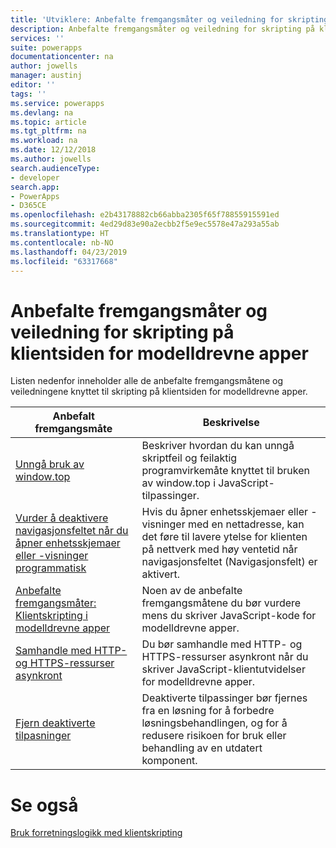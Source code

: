 ```yaml
---
title: 'Utviklere: Anbefalte fremgangsmåter og veiledning for skripting på klientsiden for modelldrevne apper | Microsoft Docs'
description: Anbefalte fremgangsmåter og veiledning for skripting på klientsiden for utviklere av modelldrevne apper i PowerApps.
services: ''
suite: powerapps
documentationcenter: na
author: jowells
manager: austinj
editor: ''
tags: ''
ms.service: powerapps
ms.devlang: na
ms.topic: article
ms.tgt_pltfrm: na
ms.workload: na
ms.date: 12/12/2018
ms.author: jowells
search.audienceType:
- developer
search.app:
- PowerApps
- D365CE
ms.openlocfilehash: e2b43178882cb66abba2305f65f78855915591ed
ms.sourcegitcommit: 4ed29d83e90a2ecbb2f5e9ec5578e47a293a55ab
ms.translationtype: HT
ms.contentlocale: nb-NO
ms.lasthandoff: 04/23/2019
ms.locfileid: "63317668"
---
```

# <a name="best-practices-and-guidance-of-client-side-scripting-for-model-driven-apps"></a>Anbefalte fremgangsmåter og veiledning for skripting på klientsiden for modelldrevne apper

Listen nedenfor inneholder alle de anbefalte fremgangsmåtene og veiledningene knyttet til skripting på klientsiden for modelldrevne apper.

|Anbefalt fremgangsmåte  |Beskrivelse  |
|---------|---------|
|[Unngå bruk av window.top](avoid-window-top.md)     |Beskriver hvordan du kan unngå skriptfeil og feilaktig programvirkemåte knyttet til bruken av window.top i JavaScript-tilpassinger.         |
|[Vurder å deaktivere navigasjonsfeltet når du åpner enhetsskjemaer eller -visninger programmatisk](consider-disabling-navbar-programmatically-opening-entity-forms-views.md)|Hvis du åpner enhetsskjemaer eller -visninger med en nettadresse, kan det føre til lavere ytelse for klienten på nettverk med høy ventetid når navigasjonsfeltet (Navigasjonsfelt) er aktivert.|
|[Anbefalte fremgangsmåter: Klientskripting i modelldrevne apper](../../clientapi/client-scripting-best-practices.md)     |Noen av de anbefalte fremgangsmåtene du bør vurdere mens du skriver JavaScript-kode for modelldrevne apper.         |
|[Samhandle med HTTP- og HTTPS-ressurser asynkront](interact-http-https-resources-asynchronously.md)     |Du bør samhandle med HTTP- og HTTPS-ressurser asynkront når du skriver JavaScript-klientutvidelser for modelldrevne apper.         |
|[Fjern deaktiverte tilpasninger](remove-deactivated-disabled-configurations.md)     |Deaktiverte tilpassinger bør fjernes fra en løsning for å forbedre løsningsbehandlingen, og for å redusere risikoen for bruk eller behandling av en utdatert komponent.         |

# <a name="see-also"></a>Se også
[Bruk forretningslogikk med klientskripting](../../client-scripting.md) <br />
 